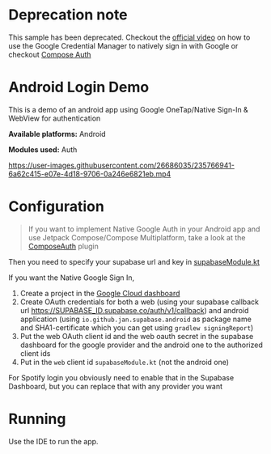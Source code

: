 # Deprecation note
This sample has been deprecated. Checkout the [official video](https://www.youtube.com/watch?v=P_jZMDmodG4&pp=ygUWc3VwYWJhc2UgZ29vZ2xlIGtvdGxpbg%3D%3D) on how to use the Google Credential Manager to natively sign in with Google or checkout [Compose Auth](/plugins/ComposeAuth)
# Android Login Demo

This is a demo of an android app using Google OneTap/Native Sign-In & WebView for authentication

**Available platforms:** Android

**Modules used:** Auth

https://user-images.githubusercontent.com/26686035/235766941-6a62c415-e07e-4d18-9706-0a246e6821eb.mp4

# Configuration

> If you want to implement Native Google Auth in your Android app and use Jetpack Compose/Compose Multiplatform, take a look at the [ComposeAuth](https://github.com/supabase-community/supabase-kt/tree/master/plugins/ComposeAuth) plugin

Then you need to specify your supabase url and key in [supabaseModule.kt](https://github.com/supabase-community/supabase-kt/blob/master/demos/android-login/common/src/commonMain/kotlin/io/github/jan/supabase/common/di/supabaseModule.kt)

If you want the Native Google Sign In,
1. Create a project in the [Google Cloud dashboard](https://console.cloud.google.com/)
2. Create OAuth credentials for both a web (using your supabase callback url https://SUPABASE_ID.supabase.co/auth/v1/callback) and android application (using `io.github.jan.supabase.android` as package name and SHA1-certificate which you can get using `gradlew signingReport`)
3. Put the web OAuth client id and the web oauth secret in the supabase dashboard for the google provider and the android one to the authorized client ids
4. Put in the `web` client id `supabaseModule.kt` (not the android one)

For Spotify login you obviously need to enable that in the Supabase Dashboard, but you can replace that with any provider you want

# Running

Use the IDE to run the app.
